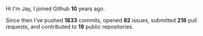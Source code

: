 Hi I'm Jay, I joined Github **10** years ago.

Since then I've pushed **1833** commits, opened **82** issues, submitted **218** pull requests, and contributed to **19** public repositories.
